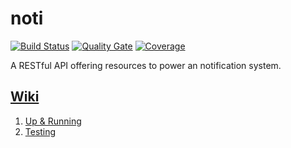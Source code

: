 # noti

[![Build Status](https://travis-ci.org/freerjm/noti.svg?branch=master)](https://travis-ci.org/freerjm/noti)
[![Quality Gate](https://sonarcloud.io/api/project_badges/measure?project=com.jonfreer%3Anoti&metric=alert_status)](https://sonarcloud.io/dashboard?id=com.jonfreer%3Anoti)
[![Coverage](https://sonarcloud.io/api/project_badges/measure?project=com.jonfreer%3Anoti&metric=coverage)](https://sonarcloud.io/component_measures?id=com.jonfreer%3Anoti&metric=Coverage)

A RESTful API offering resources to power an notification system.

## [Wiki](https://github.com/freerjm/noti/wiki)

1. [Up & Running](https://github.com/freerjm/noti/wiki/Up-and-Running)
2. [Testing](https://github.com/freerjm/noti/wiki/Testing)
